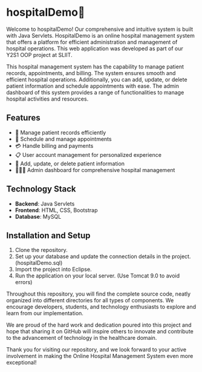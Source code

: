 # hospitalDemo🏥

<p>Welcome to hospitalDemo! Our comprehensive and intuitive system is built with Java Servlets. HospitalDemo is an online hospital management system that offers a platform for efficient administration and management of hospital operations. This web application was developed as part of our Y2S1 OOP project at SLIIT.</p>

<p>This hospital management system has the capability to manage patient records, appointments, and billing. The system ensures smooth and efficient hospital operations. Additionally, you can add, update, or delete patient information and schedule appointments with ease. The admin dashboard of this system provides a range of functionalities to manage hospital activities and resources.</p>

## Features

- 🏥 Manage patient records efficiently
- 📅 Schedule and manage appointments
- 💳 Handle billing and payments
- 📋 User account management for personalized experience
- 📝 Add, update, or delete patient information
- 🧑🏻‍💼 Admin dashboard for comprehensive hospital management

## Technology Stack

- **Backend**: Java Servlets
- **Frontend**: HTML, CSS, Bootstrap
- **Database**: MySQL

## Installation and Setup

1. Clone the repository.
2. Set up your database and update the connection details in the project. (hospitalDemo.sql)
3. Import the project into Eclipse.
4. Run the application on your local server. (Use Tomcat 9.0 to avoid errors)

Throughout this repository, you will find the complete source code, neatly organized into different directories for all types of components. We encourage developers, students, and technology enthusiasts to explore and learn from our implementation.

We are proud of the hard work and dedication poured into this project and hope that sharing it on GitHub will inspire others to innovate and contribute to the advancement of technology in the healthcare domain.

Thank you for visiting our repository, and we look forward to your active involvement in making the Online Hospital Management System even more exceptional!

